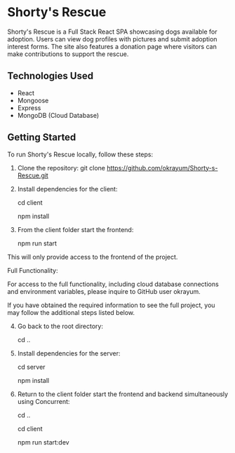 # Shorty's Rescue

Shorty's Rescue is a Full Stack React SPA showcasing dogs available for adoption. Users can view dog profiles with pictures and submit adoption interest forms. The site also features a donation page where visitors can make contributions to support the rescue.

## Technologies Used

- React
- Mongoose
- Express
- MongoDB (Cloud Database)

## Getting Started

To run Shorty's Rescue locally, follow these steps:

1. Clone the repository:
   git clone https://github.com/okrayum/Shorty-s-Rescue.git

2. Install dependencies for the client:
   
   cd client
   
   npm install

3. From the client folder start the frontend:
   
   npm run start

This will only provide access to the frontend of the project.

Full Functionality:

For access to the full functionality, including cloud database connections and environment variables, please inquire to GitHub user okrayum.

If you have obtained the required information to see the full project, you may follow the additional steps listed below.

4. Go back to the root directory:
   
   cd ..

5. Install dependencies for the server:
   
   cd server
   
   npm install
   
6. Return to the client folder start the frontend and backend simultaneously using Concurrent:
    
   cd ..
   
   cd client
   
   npm run start:dev